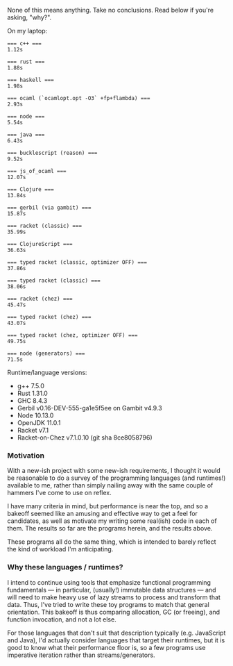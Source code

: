 None of this means anything. Take no conclusions. Read below if you're asking, "why?".

On my laptop:

```
=== c++ ===
1.12s

=== rust ===
1.88s

=== haskell ===
1.98s

=== ocaml (`ocamlopt.opt -O3` +fp+flambda) ===
2.93s

=== node ===
5.54s

=== java ===
6.43s

=== bucklescript (reason) ===
9.52s

=== js_of_ocaml ===
12.07s

=== Clojure ===
13.84s

=== gerbil (via gambit) ===
15.87s

=== racket (classic) ===
35.99s

=== ClojureScript ===
36.63s

=== typed racket (classic, optimizer OFF) ===
37.86s

=== typed racket (classic) ===
38.06s

=== racket (chez) ===
45.47s

=== typed racket (chez) ===
43.07s

=== typed racket (chez, optimizer OFF) ===
49.75s

=== node (generators) ===
71.5s
```

Runtime/language versions:

* g++ 7.5.0
* Rust 1.31.0
* GHC 8.4.3
* Gerbil v0.16-DEV-555-ga1e5f5ee on Gambit v4.9.3
* Node 10.13.0
* OpenJDK 11.0.1
* Racket v7.1
* Racket-on-Chez v7.1.0.10 (git sha 8ce8058796)

### Motivation

With a new-ish project with some new-ish requirements, I thought it would be
reasonable to do a survey of the programming languages (and runtimes!)
available to me, rather than simply nailing away with the same couple of
hammers I've come to use on reflex.

I have many criteria in mind, but performance is near the top, and so a
bakeoff seemed like an amusing and effective way to get a feel for
candidates, as well as motivate my writing some real(ish) code in each of
them. The results so far are the programs herein, and the results above.

These programs all do the same thing, which is intended to barely reflect the
kind of workload I'm anticipating.

### Why these languages / runtimes?

I intend to continue using tools that emphasize functional programming
fundamentals — in particular, (usually!) immutable data structures — and will
need to make heavy use of lazy streams to process and transform that data.
Thus, I've tried to write these toy programs to match that general
orientation. This bakeoff is thus comparing allocation, GC (or freeing), and
function invocation, and not a lot else.

For those languages that don't suit that description typically (e.g.
JavaScript and Java), I'd actually consider languages that target
their runtimes, but it is good to know what their performance floor is, so a
few programs use imperative iteration rather than streams/generators.
